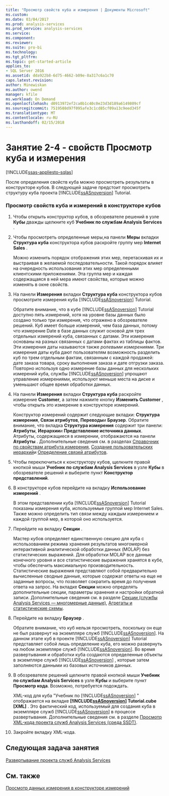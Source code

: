 ```yaml
---
title: "Просмотр свойств куба и измерения | Документы Microsoft"
ms.custom: 
ms.date: 03/04/2017
ms.prod: analysis-services
ms.prod_service: analysis-services
ms.service: 
ms.component: 
ms.reviewer: 
ms.suite: pro-bi
ms.technology: 
ms.tgt_pltfrm: 
ms.topic: get-started-article
applies_to:
- SQL Server 2016
ms.assetid: dda922b8-6d75-4662-b09e-8a317c6a1c70
caps.latest.revision: 
author: Minewiskan
ms.author: owend
manager: kfile
ms.workload: On Demand
ms.openlocfilehash: d0913972ef2ca0b1c40c0e23d3d189a6149809cf
ms.sourcegitcommit: 7519508d97f095afe3c1cd85cf09a13c9eed345f
ms.translationtype: MT
ms.contentlocale: ru-RU
ms.lasthandoff: 02/15/2018
---
```

# <a name="lesson-2-4---reviewing-cube-and-dimension-properties"></a>Занятие 2-4 - свойств Просмотр куба и измерения
[!INCLUDE[ssas-appliesto-sqlas](../includes/ssas-appliesto-sqlas.md)]

После определения свойств куба можно просмотреть результаты в конструкторе кубов. В следующей задаче предстоит просмотреть структуру куба проекта [!INCLUDE[ssASnoversion](../includes/ssasnoversion-md.md)] Tutorial.  
  
### <a name="to-review-cube-and-dimension-properties-in-cube-designer"></a>Просмотр свойств куба и измерений в конструкторе кубов  
  
1.  Чтобы открыть конструктор кубов, в обозревателе решений в узле **Кубы** дважды щелкните куб **Учебник по службам Analysis Services** .  
  
2.  Чтобы просмотреть определенные меры,на панели **Меры** вкладки **Структура куба** конструктора кубов раскройте группу мер **Internet Sales** .  
  
    Можно изменить порядок отображения этих мер, перетаскивая их и выстраивая в желаемой последовательности. Такой порядок влияет на очередность использования этих мер определенными клиентскими приложениями. Эта группа мер и каждая содержащаяся в ней мера имеют свойства, которые можно изменять в окне свойств.  
  
3.  На панели **Измерения** вкладки **Структура куба** конструктора кубов просмотрите измерения куба [!INCLUDE[ssASnoversion](../includes/ssasnoversion-md.md)] Tutorial.  
  
    Обратите внимание, что в кубе [!INCLUDE[ssASnoversion](../includes/ssasnoversion-md.md)] Tutorial доступно пять измерений, хотя на уровне базы данных было создано только три измерения, что отражено в обозревателе решений. Куб имеет больше измерений, чем база данных, потому что измерение Date в базе данных служит основой для трех отдельных измерений куба, связанных с датами. Эти измерения основаны на разных связанных с датами фактах из таблицы фактов. Эти измерения даты называются также *ролевыми измерениями*. Три измерения даты куба дают пользователям возможность разделить куб по трем отдельным фактам, связанным с каждой продажей: дате заказа товара, сроку выполнения заказа и дате отгрузки заказа. Повторно используя одно измерение базы данных для нескольких измерений куба, службы [!INCLUDE[ssASnoversion](../includes/ssasnoversion-md.md)] упрощают управление измерениями, используют меньше места на диске и уменьшают общее время обработки данных.  
  
4.  На панели **Измерения** вкладки **Структура куба** раскройте измерение **Customer**, а затем нажмите кнопку **Изменить Customer** , чтобы открыть это измерение в конструкторе измерений.  
  
    Конструктор измерений содержит следующие вкладки: **Структура измерения**, **Связи атрибутов**, **Переводы**и **Браузер**. Обратите внимание, что вкладка **Структура измерения** содержит три панели: **Атрибуты**, **Иерархии**и **Представление источника данных**. Атрибуты, содержащиеся в измерении, отображаются на панели **Атрибуты** . Дополнительные сведения см. в разделах [Справочник по свойствам атрибута измерения](../analysis-services/multidimensional-models/dimension-attribute-properties-reference.md), [Создание пользовательских иерархий](../analysis-services/multidimensional-models/user-defined-hierarchies-create.md)и [Определение связей атрибутов](../analysis-services/multidimensional-models/attribute-relationships-define.md).  
  
5.  Чтобы переключиться к конструктору кубов, щелкните правой кнопкой мыши **Учебник по службам Analysis Services** в узле **Кубы** в обозревателе решений и выберите пункт **Конструктор представлений**.  
  
6.  В конструкторе кубов перейдите на вкладку **Использование измерений** .  
  
    В этом представлении куба [!INCLUDE[ssASnoversion](../includes/ssasnoversion-md.md)] Tutorial показаны измерения куба, используемые группой мер Internet Sales. Также можно определить тип связи между каждым измерением и каждой группой мер, в которой оно используется.  
  
7.  Перейдите на вкладку **Секции** .  
  
    Мастер кубов определяет единственную секцию для куба с использованием режима хранения результатов многомерной интерактивной аналитической обработки данных (MOLAP) без статистических выражений. Для обработки MOLAP все данные конечного уровня и все статистические выражения хранятся в кубе, чтобы обеспечить максимальную производительность. Статистические выражения представляют собой предварительно вычисленные сводные данные, которые содержат ответы на еще не заданные вопросы, что позволяет сократить время до получения ответа на запрос. На вкладке **Секции** можно определять дополнительные секции, параметры хранения и настройки обратной записи. Дополнительные сведения см. в разделе [Секции (службы Analysis Services — многомерные данные)](../analysis-services/multidimensional-models-olap-logical-cube-objects/partitions-analysis-services-multidimensional-data.md), [Агрегаты и статистические схемы](../analysis-services/multidimensional-models-olap-logical-cube-objects/aggregations-and-aggregation-designs.md).  
  
8.  Перейдите на вкладку **Браузер** .  
  
    Обратите внимание, что куб нельзя просмотреть, поскольку он еще не был развернут на экземпляре служб [!INCLUDE[ssASnoversion](../includes/ssasnoversion-md.md)]. На данном этапе куб в проекте [!INCLUDE[ssASnoversion](../includes/ssasnoversion-md.md)] Tutorial представляет собой лишь определение куба, его можно развернуть на любом экземпляре служб [!INCLUDE[ssASnoversion](../includes/ssasnoversion-md.md)]. Во время развертывания и обработки куба создаются определенные объекты в экземпляре служб [!INCLUDE[ssASnoversion](../includes/ssasnoversion-md.md)] , которые затем заполняются данными из базовых источников данных.  
  
9. В обозревателе решений щелкните правой кнопкой мыши **Учебник по службам Analysis Services** в узле **Кубы** и выберите пункт **Просмотр кода**. Возможно, потребуется подождать.  
  
    XML-код для куба "Учебник по [!INCLUDE[ssASnoversion](../includes/ssasnoversion-md.md)] " отображается на вкладке **[!INCLUDE[ssASnoversion](../includes/ssasnoversion-md.md)] Tutorial.cube [XML]** . Это фактический код, используемый для создания куба в экземпляре служб [!INCLUDE[ssASnoversion](../includes/ssasnoversion-md.md)] в процессе развертывания. Дополнительные сведения см. в разделе [Просмотр XML-кода проекта служб Analysis Services (среда SSDT)](../analysis-services/multidimensional-models/view-the-xml-for-an-analysis-services-project-ssdt.md).  
  
10. Закройте вкладку XML-кода.  
  
## <a name="next-task-in-lesson"></a>Следующая задача занятия  
[Развертывание проекта служб Analysis Services](../analysis-services/lesson-2-5-deploying-an-analysis-services-project.md)  
  
## <a name="see-also"></a>См. также  
[Просмотр данных измерения в конструкторе измерений](../analysis-services/multidimensional-models/database-dimensions-browse-dimension-data-in-dimension-designer.md)  
  
  
  
